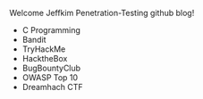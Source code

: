 Welcome Jeffkim Penetration-Testing github blog! 
- C Programming
- Bandit
- TryHackMe
- HacktheBox
- BugBountyClub
- OWASP Top 10
- Dreamhach CTF
